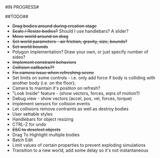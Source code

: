 #IN PROGRESS#

##TODO##
- ~~Drag bodies around during creation stage~~
- ~~Scale / Resize bodies?~~ Should I use handlebars?  A slider?
- ~~Move world around on drag~~
- ~~Set world parameters - air friction, gravity, size, bounds?~~
- ~~Set world bounds~~
- Polygon implementation?  Draw your own, or just specify number of sides?
- ~~Implement constraint behaviors~~
- ~~Collision callbacks??~~
- ~~Fix camera issue when refreshing scene~~
- Set limits on some controls - i.e. only add force if body is colliding with
    another body (i.e. on the floor);
- Camera to maintain it's position on refresh?
- "Look Inside" feature - (show vectors, forces, eqns of motion?)
- Debug view - show vectors (accel, pos, vel, forces, torque)
- Implement sensors for collision events
- Let collisions remove contraints as well as destroy bodies
- User settable styles
- Handlebars for object resizing
- CTRL-Z for undo
- ~~ESC to deselect objects~~
- Drag To Highlight multiple bodies
- Batch Edit
- Limit values of certain properties to prevent exploding simulations
- Transition to a new world, add some delay so it's not instantaneous

